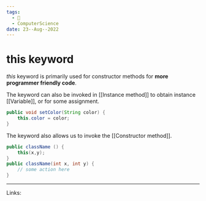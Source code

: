 ```yaml
---
tags:
  - 🌱
  - ComputerScience 
date: 23--Aug--2022
---
```


# this keyword

*this* keyword is primarily used for constructor methods for **more programmer friendly code**.

The keyword can also be invoked in [[Instance method]] to obtain instance [[Variable]], or for some assignment.
```java
public void setColor(String color) {
    this.color = color;
}
```

The keyword also allows us to invoke the [[Constructor method]].

```java
public className () {
    this(x,y);
}
public className(int x, int y) {
    // some action here
}
```

---
Links: 